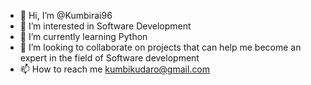 - 👋 Hi, I’m @Kumbirai96
- 👀 I’m interested in Software Development 
- 🌱 I’m currently learning Python
- 💞️ I’m looking to collaborate on projects that can help me become an expert in the field of Software development 
- 📫 How to reach me kumbikudaro@gmail.com 

<!---
Kumbirai96/Kumbirai96 is a ✨ special ✨ repository because its `README.md` (this file) appears on your GitHub profile.
You can click the Preview link to take a look at your changes.
--->
